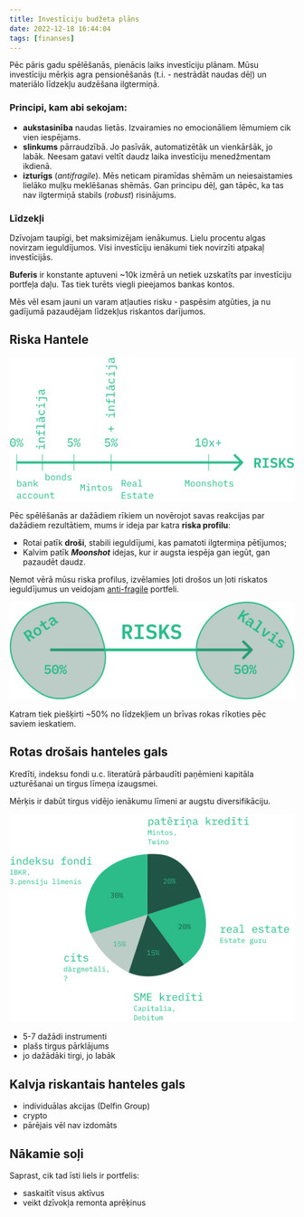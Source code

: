 ```yaml
---
title: Investīciju budžeta plāns
date: 2022-12-18 16:44:04
tags: [finanses]
---
```


Pēc pāris gadu spēlēšanās, pienācis laiks investīciju plānam. Mūsu investīciju mērķis agra pensionēšanās (t.i. - nestrādāt naudas dēļ) un materiālo līdzekļu audzēšana ilgtermiņā.

### Principi, kam abi sekojam:
- **aukstasinība** naudas lietās. Izvairamies no emocionāliem lēmumiem cik vien iespējams.
- **slinkums** pārraudzībā. Jo pasīvāk, automatizētāk un vienkāršāk, jo labāk. Neesam gatavi veltīt daudz laika investīciju menedžmentam ikdienā.
- **izturīgs** (*antifragile*). Mēs neticam piramīdas shēmām un neiesaistamies lielāko muļķu meklēšanas shēmās. Gan principu dēļ, gan tāpēc, ka tas nav ilgtermiņā stabils (*robust*) risinājums.

### Līdzekļi

Dzīvojam taupīgi, bet maksimizējam ienākumus. Lielu procentu algas novirzam ieguldījumos. Visi investīciju ienākumi tiek novirzīti atpakaļ investīcijās.

**Buferis** ir konstante aptuveni ~10k izmērā un netiek uzskatīts par investīciju portfeļa daļu. Tas tiek turēts viegli pieejamos bankas kontos.

Mēs vēl esam jauni un varam atļauties risku - paspēsim atgūties, ja nu gadījumā pazaudējam līdzekļus riskantos darījumos.

## Riska Hantele

![](/images/ass.svg)

Pēc spēlēšanās ar dažādiem rīkiem un novērojot savas reakcijas par dažādiem rezultātiem, mums ir ideja par katra **riska profilu**:
- Rotai patīk **droši**, stabili ieguldījumi, kas pamatoti ilgtermiņa pētījumos;
- Kalvim patīk ***Moonshot*** idejas, kur ir augsta iespēja gan iegūt, gan pazaudēt daudz.



Ņemot vērā mūsu riska profilus, izvēlamies ļoti drošos un ļoti riskatos ieguldījumus un veidojam [anti-fragile](https://www.goodreads.com/book/show/13530973-antifragile) portfeli.

![](/images/hantele.svg)

Katram tiek piešķirti ~50% no līdzekļiem un brīvas rokas rīkoties pēc saviem ieskatiem.

## Rotas drošais hanteles gals

Kredīti, indeksu fondi u.c. literatūrā pārbaudīti paņēmieni kapitāla uzturēšanai un tirgus līmeņa izaugsmei.

Mērķis ir dabūt tirgus vidējo ienākumu līmeni ar augstu diversifikāciju.

![](/images/rotashantele.svg)

- 5-7 dažādi instrumenti
- plašs tirgus pārklājums
- jo dažādāki tirgi, jo labāk

## Kalvja riskantais hanteles gals

- individuālas akcijas (Delfin Group)
- crypto
- pārējais vēl nav izdomāts

## Nākamie soļi

Saprast, cik tad īsti liels ir portfelis:
- saskaitīt visus aktīvus
- veikt dzīvokļa remonta aprēķinus
